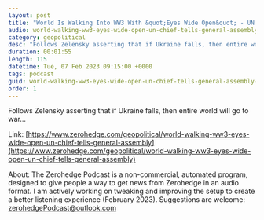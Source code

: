 ```yaml
---
layout: post
title: "World Is Walking Into WW3 With &quot;Eyes Wide Open&quot; - UN Chief Tells General Assembly"
audio: world-walking-ww3-eyes-wide-open-un-chief-tells-general-assembly-0
category: geopolitical
desc: "Follows Zelensky asserting that if Ukraine falls, then entire world will go to war..."
duration: 00:01:55
length: 115
datetime: Tue, 07 Feb 2023 09:15:00 +0000
tags: podcast
guid: world-walking-ww3-eyes-wide-open-un-chief-tells-general-assembly-0
order: 1
---
```

Follows Zelensky asserting that if Ukraine falls, then entire world will go to war...

Link: [https://www.zerohedge.com/geopolitical/world-walking-ww3-eyes-wide-open-un-chief-tells-general-assembly](https://www.zerohedge.com/geopolitical/world-walking-ww3-eyes-wide-open-un-chief-tells-general-assembly)

About: The Zerohedge Podcast is a non-commercial, automated program, designed to give people a way to get news from Zerohedge in an audio format.  I am actively working on tweaking and improving the setup to create a better listening experience (February 2023).  Suggestions are welcome: [zerohedgePodcast@outlook.com](mailto:zerohedgePodcast@outlook.com)